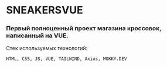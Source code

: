 # SNEAKERSVUE
### Первый полноценный проект магазина кроссовок, написанный на VUE.

Стек используемых технологий:
```
HTML, CSS, JS, VUE, TAILWIND, Axios, MOKKY.DEV
```
